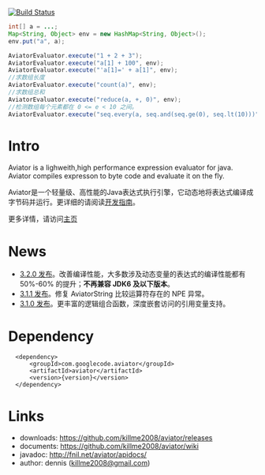 [![Build Status](https://travis-ci.org/killme2008/aviator.svg?branch=master)](https://travis-ci.org/killme2008/aviator)


```java
int[] a = ...;
Map<String, Object> env = new HashMap<String, Object>();
env.put("a", a);

AviatorEvaluator.execute("1 + 2 + 3");
AviatorEvaluator.execute("a[1] + 100", env);
AviatorEvaluator.execute("'a[1]=' + a[1]", env);
//求数组长度
AviatorEvaluator.execute("count(a)", env);
//求数组总和
AviatorEvaluator.execute("reduce(a, +, 0)", env);
//检测数组每个元素都在 0 <= e < 10 之间。
AviatorEvaluator.execute("seq.every(a, seq.and(seq.ge(0), seq.lt(10)))", env);
```

# Intro

Aviator is a lighweith,high performance expression evaluator for java.
Aviator compiles expresson to byte code and evaluate it on the fly.

Aviator是一个轻量级、高性能的Java表达式执行引擎，它动态地将表达式编译成字节码并运行。更详细的请阅读[开发指南](https://github.com/killme2008/aviator/wiki)。

更多详情，请访问[主页](http://fnil.net/aviator)

# News

* [3.2.0 发布](https://github.com/killme2008/aviator/releases/tag/aviator-3.2.0)。改善编译性能，大多数涉及动态变量的表达式的编译性能都有 50%-60% 的提升；**不再兼容 JDK6 及以下版本**。
* [3.1.1 发布](https://github.com/killme2008/aviator/releases/tag/aviator-3.1.1)。修复 AviatorString 比较运算符存在的 NPE 异常。
* [3.1.0 发布](https://github.com/killme2008/aviator/releases/tag/aviator-3.1.0)。更丰富的逻辑组合函数，深度嵌套访问的引用变量支持。


# Dependency

      <dependency>
          <groupId>com.googlecode.aviator</groupId>
          <artifactId>aviator</artifactId>
          <version>{version}</version>
      </dependency>

# Links

 * downloads: https://github.com/killme2008/aviator/releases
 * documents: https://github.com/killme2008/aviator/wiki
 * javadoc: http://fnil.net/aviator/apidocs/
 * author:  dennis (killme2008@gmail.com)
